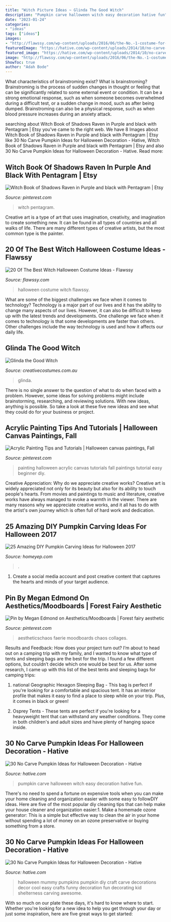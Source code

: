 ```yaml
---
title: "Witch Picture Ideas ~ Glinda The Good Witch"
description: "Pumpkin carve halloween witch easy decoration hative fun"
date: "2023-01-24"
categories:
- "ideas"
tags: ["ideas"]
images:
- "http://flawssy.com/wp-content/uploads/2016/06/the-No.-1-costume-for-adult-women-this-Halloween..jpg"
featuredImage: "https://hative.com/wp-content/uploads/2014/10/no-carve-pumpkin-ideas/18-witch-pumpkin.jpg"
featured_image: "https://hative.com/wp-content/uploads/2014/10/no-carve-pumpkin-ideas/18-witch-pumpkin.jpg"
image: "http://flawssy.com/wp-content/uploads/2016/06/the-No.-1-costume-for-adult-women-this-Halloween..jpg"
ShowToc: true
author: "Adah Bode"
---
```



What characteristics of brainstroming exist?
What is brainstroming? Brainstroming is the process of sudden changes in thought or feeling that can be significantly related to some external event or condition. It can be a strong emotional response, such as when someone becomes overwhelmed during a difficult test, or a sudden change in mood, such as after being dumped. Brainstroming can also be a physical response, such as when blood pressure increases during an anxiety attack.

	

		
searching about Witch Book of Shadows Raven in Purple and black with Pentagram | Etsy you've came to the right web. We have 8 Images about Witch Book of Shadows Raven in Purple and black with Pentagram | Etsy like 30 No Carve Pumpkin Ideas for Halloween Decoration - Hative, Witch Book of Shadows Raven in Purple and black with Pentagram | Etsy and also 30 No Carve Pumpkin Ideas for Halloween Decoration - Hative. Read more:
		
    
## Witch Book Of Shadows Raven In Purple And Black With Pentagram | Etsy

<img loading=lazy src="https://i.pinimg.com/736x/b5/4a/bf/b54abfd4ea39c088d48e0b02765aa590.jpg" onerror="this.onerror=null;this.src='https://tse3.mm.bing.net/th?id=OIP.wuRQHD498N5wnj01qbZtygHaJ3&amp;pid=15.1';" alt="Witch Book of Shadows Raven in Purple and black with Pentagram | Etsy">

_Source: pinterest.com_

>witch pentagram. 

	

Creative art is a type of art that uses imagination, creativity, and imagination to create something new. It can be found in all types of countries and all walks of life. There are many different types of creative artists, but the most common type is the painter.

    
## 20 Of The Best Witch Halloween Costume Ideas - Flawssy

<img loading=lazy src="http://flawssy.com/wp-content/uploads/2016/06/the-No.-1-costume-for-adult-women-this-Halloween..jpg" onerror="this.onerror=null;this.src='https://tse1.mm.bing.net/th?id=OIP.m688LdtOmeL0NubwgTYpTQHaNZ&amp;pid=15.1';" alt="20 Of The Best Witch Halloween Costume Ideas - Flawssy">

_Source: flawssy.com_

>halloween costume witch flawssy. 

	

What are some of the biggest challenges we face when it comes to technology?
Technology is a major part of our lives and it has the ability to change many aspects of our lives. However, it can also be difficult to keep up with the latest trends and developments. One challenge we face when it comes to technology is that some developments are faster than others. Other challenges include the way technology is used and how it affects our daily life.

    
## Glinda The Good Witch

<img loading=lazy src="https://www.creativecostumes.com.au/wp-content/uploads/2014/05/Glinda-624x1024.jpg" onerror="this.onerror=null;this.src='https://tse3.mm.bing.net/th?id=OIP.zBnmFClkENwObA5DRGVntAHaMJ&amp;pid=15.1';" alt="Glinda the Good Witch">

_Source: creativecostumes.com.au_

>glinda. 

	

There is no single answer to the question of what to do when faced with a problem. However, some ideas for solving problems might include brainstorming, researching, and reviewing solutions. With new ideas, anything is possible. So take a look at these five new ideas and see what they could do for your business or project.

    
## Acrylic Painting Tips And Tutorials | Halloween Canvas Paintings, Fall

<img loading=lazy src="https://i.pinimg.com/736x/34/45/b6/3445b6089efe0cc1a6da06a38562ab4f.jpg" onerror="this.onerror=null;this.src='https://tse4.mm.bing.net/th?id=OIP.aIcLx5CVac4GTwc5KA-y2gHaLH&amp;pid=15.1';" alt="Acrylic Painting Tips and Tutorials | Halloween canvas paintings, Fall">

_Source: pinterest.com_

>painting halloween acrylic canvas tutorials fall paintings tutorial easy beginner diy. 

	

Creative Appreciation: Why do we appreciate creative works?
Creative art is widely appreciated not only for its beauty but also for its ability to touch people's hearts. From movies and paintings to music and literature, creative works have always managed to evoke a warmth in the viewer. There are many reasons why we appreciate creative works, and it all has to do with the artist's own journey which is often full of hard work and dedication.

    
## 25 Amazing DIY Pumpkin Carving Ideas For Halloween 2017

<img loading=lazy src="https://homeyep.com/wp-content/uploads/2017/03/pumpkin-carving/17-pumpkin-carving-ideas-for-halloween.jpg" onerror="this.onerror=null;this.src='https://tse3.mm.bing.net/th?id=OIP.HH3hFn91NbSBdGMbtYCr3AHaID&amp;pid=15.1';" alt="25 Amazing DIY Pumpkin Carving Ideas for Halloween 2017">

_Source: homeyep.com_

>. 

	

1. Create a social media account and post creative content that captures the hearts and minds of your target audience.

    
## Pin By Megan Edmond On Aesthetics/Moodboards | Forest Fairy Aesthetic

<img loading=lazy src="https://i.pinimg.com/736x/ec/9a/5a/ec9a5abf8a3a4d4e1dfa8a71120f5094.jpg" onerror="this.onerror=null;this.src='https://tse3.mm.bing.net/th?id=OIP.ZFu0w0-iTI3t0xE3S7CxTQHaLA&amp;pid=15.1';" alt="Pin by Megan Edmond on Aesthetics/Moodboards | Forest fairy aesthetic">

_Source: pinterest.com_

>aestheticschaos faerie moodboards chaos collages. 

	

Results and Feedback: How does your project turn out?
I’m about to head out on a camping trip with my family, and I wanted to know what type of tents and sleeping bags are the best for the trip. I found a few different options, but couldn’t decide which one would be best for us. After some research, I came up with this list of the best tents and sleeping bags for camping trips:
1) national Geographic Hexagon Sleeping Bag - This bag is perfect if you're looking for a comfortable and spacious tent. It has an interior profile that makes it easy to find a place to sleep while on your trip. Plus, it comes in black or green!

2) Osprey Tents - These tents are perfect if you're looking for a heavyweight tent that can withstand any weather conditions. They come in both children's and adult sizes and have plenty of hanging space inside.

    
## 30 No Carve Pumpkin Ideas For Halloween Decoration - Hative

<img loading=lazy src="https://hative.com/wp-content/uploads/2014/10/no-carve-pumpkin-ideas/18-witch-pumpkin.jpg" onerror="this.onerror=null;this.src='https://tse2.mm.bing.net/th?id=OIP.7PG37TPrIKos-ENF-Z7slgHaIO&amp;pid=15.1';" alt="30 No Carve Pumpkin Ideas for Halloween Decoration - Hative">

_Source: hative.com_

>pumpkin carve halloween witch easy decoration hative fun. 

	

There's no need to spend a fortune on expensive tools when you can make your home cleaning and organization easier with some easy to followDIY ideas. Here are five of the most popular diy cleaning tips that can help make your house cleaner and organization easier:1. Make a homemade ozone generator: This is a simple but effective way to clean the air in your home without spending a lot of money on an ozone preservative or buying something from a store.

    
## 30 No Carve Pumpkin Ideas For Halloween Decoration - Hative

<img loading=lazy src="https://hative.com/wp-content/uploads/2014/10/no-carve-pumpkin-ideas/2-mummy-pumpkin.jpg" onerror="this.onerror=null;this.src='https://tse1.mm.bing.net/th?id=OIP.XxVwlBWI4zRnADfGqVzCgwHaLG&amp;pid=15.1';" alt="30 No Carve Pumpkin Ideas for Halloween Decoration - Hative">

_Source: hative.com_

>halloween mummy pumpkins pumpkin diy craft carve decorations decor cool easy crafts funny decoration fun decorating kid shelterness carving awesome. 

	

With so much on our plate these days, it's hard to know where to start. Whether you're looking for a new idea to help you get through your day or just some inspiration, here are five great ways to get started: 

